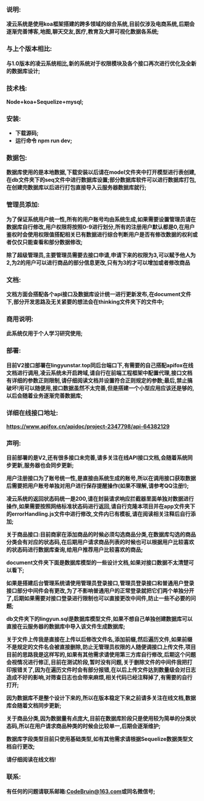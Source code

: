 ### 说明:

**凌云系统是使用koa框架搭建的跨多领域的综合系统,目前仅涉及电商系统,后期会逐渐完善博客,地图,聊天交友,医疗,教育及大屏可视化数据各系统;**

### 与上个版本相比:

**与1.0版本的凌云系统相比,新的系统对于权限模块及各个接口再次进行优化及全新的数据库设计;**

### 技术栈:

**Node+koa+Sequelize+mysql;**

### 安装:

- **下载源码;**
- **运行命令 npm run dev;**

### 数据包:

**数据库使用的是本地数据,下载安装以后请在model文件夹中打开模型进行表创建,在db文件夹下的seq文件中进行数据库设置;部分数据库软件可以进行数据库打包,在创建完数据库以后进行打包直接导入云服务器数据库就行;**

### 管理员添加:

**为了保证系统用户统一性,所有的用户账号均由系统生成,如果需要设置管理员请在数据库自行修改,用户权限将按照0-9进行划分,所有的注册用户默认都是0,在用户鉴权时会使用权限值搭配相关已有数据进行综合判断用户是否有修改数据的权利或者仅仅只能查看和部分数据修改;**

**除了超级管理员,主要管理员需要去接口申请,申请下来的权限为3,可以赋予他人为2,为2的用户可以进行商品的部分信息更改,只有为3的才可以增加或者修改商品**

### 文档:

**文档方面会搭配各个api接口及数据库设计统一进行更新发布,在document文件下,部分开发思路及无关紧要的想法会在thinking文件夹下的文件中;**

### 商用说明:

**此系统仅用于个人学习研究使用;**

### 部署:

**目前V2接口部署在lingyunstar.top同后台端口下,有需要的自己搭配apifox在线文档进行调用,凌云系统未开启跨域,请自行在前端工程框架中配置代理,接口文档有详细的参数正则限制,请仔细阅读文档并设置符合正则规定的参数;最后,禁止搞破坏!用可以随便用,接口数据虽然不太完善,但是搭建一个小型应用应该还是够的,以后会随着业务逐渐完善数据库;**

### 详细在线接口地址:

**https://www.apifox.cn/apidoc/project-2347798/api-64382129**

### 声明:

**目前部署的是V2,还有很多接口未完善,请多关注在线API接口文档,会随着系统同步更新,服务器也会同步更新;**

**用户注册接口为了账号统一性,是直接由系统生成的账号,所以在调用接口获取数据后需要把用户账号单独对用户进行保存提醒操作(如果不理解,请参考QQ注册!);**

**凌云系统的返回状态码统一是200,请在封装请求响应拦截器里面单独对数据进行操作,如果需要按照网络标准状态码进行返回,请自行克隆本项目并在app文件夹下的errorHandling.js文件中进行修改,文件内已有模板,请在阅读相关注释后自行添加;**

**关于商品接口:目前商家在添加商品的时候必须勾选商品分类,在数据库勾选的商品分类会有对应的状态码,在后期用户请求商品列表的时候也可以根据用户比较喜欢的状态码进行数据库查询,给用户推荐用户比较喜欢的商品;**

**document文件夹下面是数据库模型的一些设计文档,如果对接口数据不太清楚可以看下;**

**如果是搭建后台管理系统请使用管理员登录接口,管理员登录接口和普通用户登录接口部分中间件会有更改,为了不影响普通用户的正常登录就把它们两个单独分开了,后期如果需要对接口登录进行限制也可以直接更改中间件,防止一些不必要的问题;**

**db文件夹下的lingyun.sql是数据库模型文件,如果不想自己单独创建数据库可以直接在云服务器的数据库中导入该文件生成数据库;**

**关于文件上传我是直接在上传以后修改文件名,添加前缀,然后遍历文件,如果前缀不是规定的文件名会被直接删除,防止无管理员权限的人随便调接口上传文件,项目目前的思路我是这样写的,如果有其他需求请使用第三方库自行修改,后期这个问题会视情况进行修正,目前在测试阶段,暂时没有问题,关于删除文件的中间件我把打印报错关了,因为在遍历文件时会有部分报错,在以后上传文件达到数量级会对日志造成不好的影响,对筛查日志也会带来麻烦,相关代码已经注释掉了,有需要的自行打开;**

**因为数据库不是整个设计下来的,所以在版本稳定下来之前请多关注在线文档,数据库会随着文档同步更新;**

**关于商品分类,因为数据量有点庞大,目前在数据库阶段只是使用较为简单的分类状态码,所以在用户请求商品种类的时候会比较单一,后期会逐渐维护;**

**数据库字段类型目前只使用基础类型,如有其他需求请根据Sequelize数据类型文档自行更改;**

**请仔细阅读在线文档!**

### 联系:

**有任何的问题请联系邮箱:[CodeBruin@163.com](mailto:CodeBruin@163.com)或同名微信号;**
